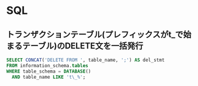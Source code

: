 # SQL

## トランザクションテーブル(プレフィックスがt_で始まるテーブル)のDELETE文を一括発行

```sql
SELECT CONCAT('DELETE FROM ', table_name, ';') AS del_stmt
FROM information_schema.tables
WHERE table_schema = DATABASE()
  AND table_name LIKE 't\_%';
```
